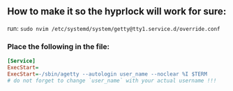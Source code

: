 ## How to make it so the hyprlock will work for sure:
run: `sudo nvim /etc/systemd/system/getty@tty1.service.d/override.conf`


### Place the following in the file:
```ini
[Service]
ExecStart=
ExecStart=-/sbin/agetty --autologin user_name --noclear %I $TERM
# do not forget to change `user_name` with your actual username !!!
